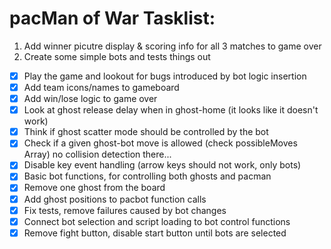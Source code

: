 # pacMan of War Tasklist:
1. Add winner picutre display & scoring info for all 3 matches to game over
2. Create some simple bots and tests things out

- [X] Play the game and lookout for bugs introduced by bot logic insertion
- [X] Add team icons/names to gameboard
- [X] Add win/lose logic to game over 
- [X] Look at ghost release delay when in ghost-home (it looks like it doesn't work)
- [X] Think if ghost scatter mode should be controlled by the bot
- [X] Check if a given ghost-bot move is allowed (check possibleMoves Array) no collision detection there...
- [X] Disable key event handling (arrow keys should not work, only bots)
- [X] Basic bot functions, for controlling both ghosts and pacman
- [X] Remove one ghost from the board
- [X] Add ghost positions to pacbot function calls
- [X] Fix tests, remove failures caused by bot changes
- [X] Connect bot selection and script loading to bot control functions
- [X] Remove fight button, disable start button until bots are selected